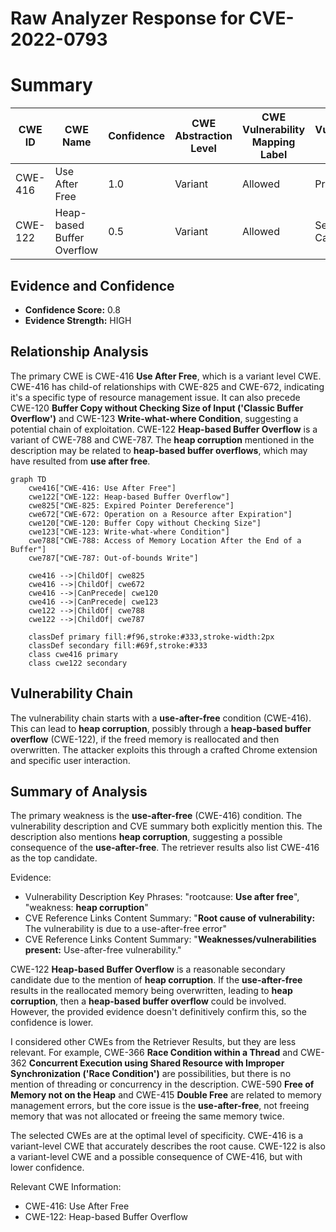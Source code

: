 # Raw Analyzer Response for CVE-2022-0793

# Summary
| CWE ID | CWE Name | Confidence | CWE Abstraction Level | CWE Vulnerability Mapping Label | CWE-Vulnerability Mapping Notes |
|---|---|---|---|---|---|
| CWE-416 | Use After Free | 1.0 | Variant | Allowed | Primary CWE |
| CWE-122 | Heap-based Buffer Overflow | 0.5 | Variant | Allowed | Secondary Candidate |

## Evidence and Confidence

*   **Confidence Score:** 0.8
*   **Evidence Strength:** HIGH

## Relationship Analysis
The primary CWE is CWE-416 **Use After Free**, which is a variant level CWE. CWE-416 has child-of relationships with CWE-825 and CWE-672, indicating it's a specific type of resource management issue. It can also precede CWE-120 **Buffer Copy without Checking Size of Input ('Classic Buffer Overflow')** and CWE-123 **Write-what-where Condition**, suggesting a potential chain of exploitation. CWE-122 **Heap-based Buffer Overflow** is a variant of CWE-788 and CWE-787. The **heap corruption** mentioned in the description may be related to **heap-based buffer overflows**, which may have resulted from **use after free**.

```mermaid
graph TD
    cwe416["CWE-416: Use After Free"]
    cwe122["CWE-122: Heap-based Buffer Overflow"]
    cwe825["CWE-825: Expired Pointer Dereference"]
    cwe672["CWE-672: Operation on a Resource after Expiration"]
    cwe120["CWE-120: Buffer Copy without Checking Size"]
    cwe123["CWE-123: Write-what-where Condition"]
    cwe788["CWE-788: Access of Memory Location After the End of a Buffer"]
    cwe787["CWE-787: Out-of-bounds Write"]
    
    cwe416 -->|ChildOf| cwe825
    cwe416 -->|ChildOf| cwe672
    cwe416 -->|CanPrecede| cwe120
    cwe416 -->|CanPrecede| cwe123
    cwe122 -->|ChildOf| cwe788
    cwe122 -->|ChildOf| cwe787
    
    classDef primary fill:#f96,stroke:#333,stroke-width:2px
    classDef secondary fill:#69f,stroke:#333
    class cwe416 primary
    class cwe122 secondary
```

## Vulnerability Chain
The vulnerability chain starts with a **use-after-free** condition (CWE-416). This can lead to **heap corruption**, possibly through a **heap-based buffer overflow** (CWE-122), if the freed memory is reallocated and then overwritten. The attacker exploits this through a crafted Chrome extension and specific user interaction.

## Summary of Analysis
The primary weakness is the **use-after-free** (CWE-416) condition. The vulnerability description and CVE summary both explicitly mention this. The description also mentions **heap corruption**, suggesting a possible consequence of the **use-after-free**. The retriever results also list CWE-416 as the top candidate.

Evidence:
- Vulnerability Description Key Phrases: "rootcause: **Use after free**", "weakness: **heap corruption**"
- CVE Reference Links Content Summary: "**Root cause of vulnerability:** The vulnerability is due to a use-after-free error"
- CVE Reference Links Content Summary: "**Weaknesses/vulnerabilities present:** Use-after-free vulnerability."

CWE-122 **Heap-based Buffer Overflow** is a reasonable secondary candidate due to the mention of **heap corruption**. If the **use-after-free** results in the reallocated memory being overwritten, leading to **heap corruption**, then a **heap-based buffer overflow** could be involved. However, the provided evidence doesn't definitively confirm this, so the confidence is lower.

I considered other CWEs from the Retriever Results, but they are less relevant. For example, CWE-366 **Race Condition within a Thread** and CWE-362 **Concurrent Execution using Shared Resource with Improper Synchronization ('Race Condition')** are possibilities, but there is no mention of threading or concurrency in the description. CWE-590 **Free of Memory not on the Heap** and CWE-415 **Double Free** are related to memory management errors, but the core issue is the **use-after-free**, not freeing memory that was not allocated or freeing the same memory twice.

The selected CWEs are at the optimal level of specificity. CWE-416 is a variant-level CWE that accurately describes the root cause. CWE-122 is also a variant-level CWE and a possible consequence of CWE-416, but with lower confidence.

Relevant CWE Information:
- CWE-416: Use After Free
- CWE-122: Heap-based Buffer Overflow